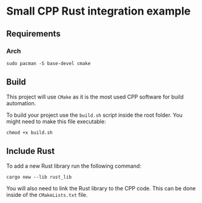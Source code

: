 # Small CPP Rust integration example

## Requirements

### Arch

```
sudo pacman -S base-devel cmake
```

## Build

This project will use `CMake` as it is the most used CPP software for build automation.

To build your project use the `build.sh` script inside the root folder. You might need to make this file executable:

```
chmod +x build.sh
```

## Include Rust

To add a new Rust library run the following command:

```
cargo new --lib rust_lib
```

You will also need to link the Rust library to the CPP code. This can be done inside of the `CMakeLists.txt` file.
